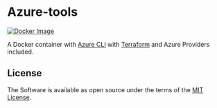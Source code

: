 # Azure-tools

[![Docker Image](https://img.shields.io/badge/docker-vibrato%2Fazure--tools-blue.svg)](https://hub.docker.com/r/vibrato/azure-tools/)

A Docker container with [Azure CLI](https://github.com/Azure/azure-cli) with [Terraform](https://www.terraform.io) and Azure Providers included.

## License

The Software is available as open source under the terms of the [MIT License](http://opensource.org/licenses/MIT).

